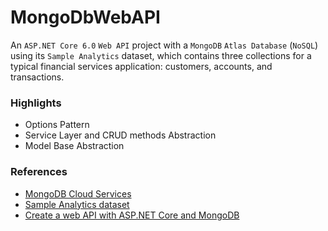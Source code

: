 # MongoDbWebAPI
An `ASP.NET Core 6.0` `Web API` project with a `MongoDB` `Atlas Database` (`NoSQL`) using its `Sample Analytics` dataset, which contains three collections for a typical financial services application: customers, accounts, and transactions.

### Highlights
- Options Pattern
- Service Layer and CRUD methods Abstraction
- Model Base Abstraction 

### References
- [MongoDB Cloud Services](https://www.mongodb.com/cloud)
- [Sample Analytics dataset](https://www.mongodb.com/docs/atlas/sample-data/sample-analytics/)
- [Create a web API with ASP.NET Core and MongoDB](https://learn.microsoft.com/en-us/aspnet/core/tutorials/first-mongo-app?view=aspnetcore-7.0&tabs=visual-studio)
